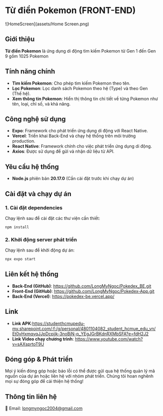 # Từ điền Pokemon (FRONT-END)
![HomeScreen](assets/Home Screen.png)

## Giới thiệu
**Từ điển Pokemon** là ứng dụng di động tìm kiếm Pokemon từ Gen 1 đến Gen 9 gồm 1025 Pokemon

## Tính năng chính
- **Tìm kiếm Pokemon**: Cho phép tìm kiếm Pokemon theo tên.
- **Lọc Pokemon**: Lọc danh sách Pokemon theo hệ (Type) và theo Gen (Thế hệ).
- **Xem thông tin Pokemon**: Hiển thị thông tin chi tiết về từng Pokemon như tên, loại, chỉ số, và khả năng.

## Công nghệ sử dụng
- **Expo**: Framework cho phát triển ứng dụng di động với React Native.
- **Vercel**: Triển khai Back-End và chạy hệ thống trên môi trường production.
- **React Native**: Framework chính cho việc phát triển ứng dụng di động.
- **Axios**: Được sử dụng để gửi và nhận dữ liệu từ API.

## Yêu cầu hệ thống
- **Node.js** phiên bản **20.17.0** (Cần cài đặt trước khi chạy dự án)

## Cài đặt và chạy dự án
### 1. Cài đặt dependencies
Chạy lệnh sau để cài đặt các thư viện cần thiết:
```bash
npm install
```

### 2. Khởi động server phát triển
Chạy lệnh sau để khởi động dự án:
```bash
npx expo start
```

## Liên kết hệ thống
- **Back-End (GitHub)**: https://github.com/LongMyNgoc/Pokedex_BE.git
- **Front-End (GitHub)**: https://github.com/LongMyNgoc/Pokedex-App.git
- **Back-End (Vercel)**: https://pokedex-be.vercel.app/

## Link
- **Link APK**:https://studenthcmupedu-my.sharepoint.com/:f:/g/personal/4801104082_student_hcmue_edu_vn/Et0vHxmqyqJJpDcpijk-3noBjN-p_YEgJGrBKdnRXMbSFA?e=fdH2J2
- **Link Video chạy chương trình**: https://www.youtube.com/watch?v=sAXsprtoT9U

## Đóng góp & Phát triển
Mọi ý kiến đóng góp hoặc báo lỗi có thể được gửi qua hệ thống quản lý mã nguồn của dự án hoặc liên hệ với nhóm phát triển. Chúng tôi hoan nghênh mọi sự đóng góp để cải thiện hệ thống!

## Thông tin liên hệ
📧 Email: longmyngoc2004@gmail.com  

